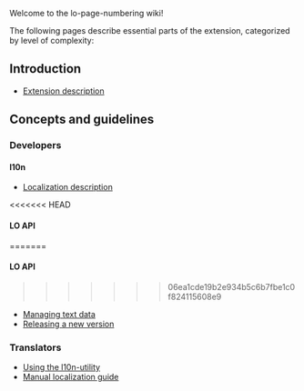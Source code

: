 Welcome to the lo-page-numbering wiki!

The following pages describe essential parts of the extension, categorized by level of complexity:

## Introduction
* [Extension description](https://github.com/arvchristos/lo-page-numbering/wiki/Generic-extension-description)

## Concepts and guidelines
### Developers
#### l10n
* [Localization description](https://github.com/arvchristos/lo-page-numbering/wiki/Localization-approach-description)

<<<<<<< HEAD
#### LO API
=======
#### LO API 
>>>>>>> 06ea1cde19b2e934b5c6b7fbe1c0f824115608e9
* [Managing text data](https://github.com/arvchristos/lo-page-numbering/wiki/Managing-text-data)
* [Releasing a new version](https://github.com/arvchristos/lo-page-numbering/wiki/Releasing-a-new-version)

### Translators
* [Using the l10n-utility](https://gitlab.com/lo_extensions/l10n-utility)
* [Manual localization guide](https://github.com/arvchristos/lo-page-numbering/wiki/Manual-Localization-guide)
